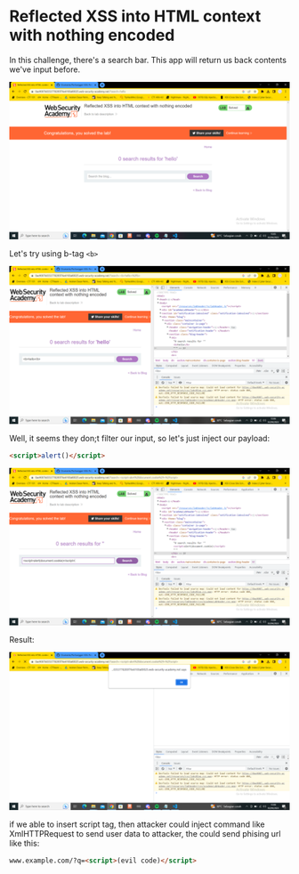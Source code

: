 # Reflected XSS into HTML context with nothing encoded

In this challenge, there's a search bar. This app will return us back contents we've input before.

![result](https://github.com/DJumanto/Portswigger-XSS/blob/main/Reflected%20XSS%20into%20HTML%20context%20with%20nothing%20encoded/Result.png?raw=true)

Let's try using b-tag ``<b>``

![result b-tag](https://github.com/DJumanto/Portswigger-XSS/blob/main/Reflected%20XSS%20into%20HTML%20context%20with%20nothing%20encoded/Result%20b-tag.png?raw=true)

Well, it seems they don;t filter our input, so let's just inject our payload: 
```html
<script>alert()</script>
```
![inject script-tag](https://github.com/DJumanto/Portswigger-XSS/blob/main/Reflected%20XSS%20into%20HTML%20context%20with%20nothing%20encoded/inject%20with%20script-tag.png?raw=true)

Result:

![XSS Result](https://github.com/DJumanto/Portswigger-XSS/blob/main/Reflected%20XSS%20into%20HTML%20context%20with%20nothing%20encoded/xss%20result.png?raw=true)

if we able to insert script tag, then attacker could inject command like XmlHTTPRequest to send user data to attacker, the could send phising url like this:
```html
www.example.com/?q=<script>(evil code)</script>
```

